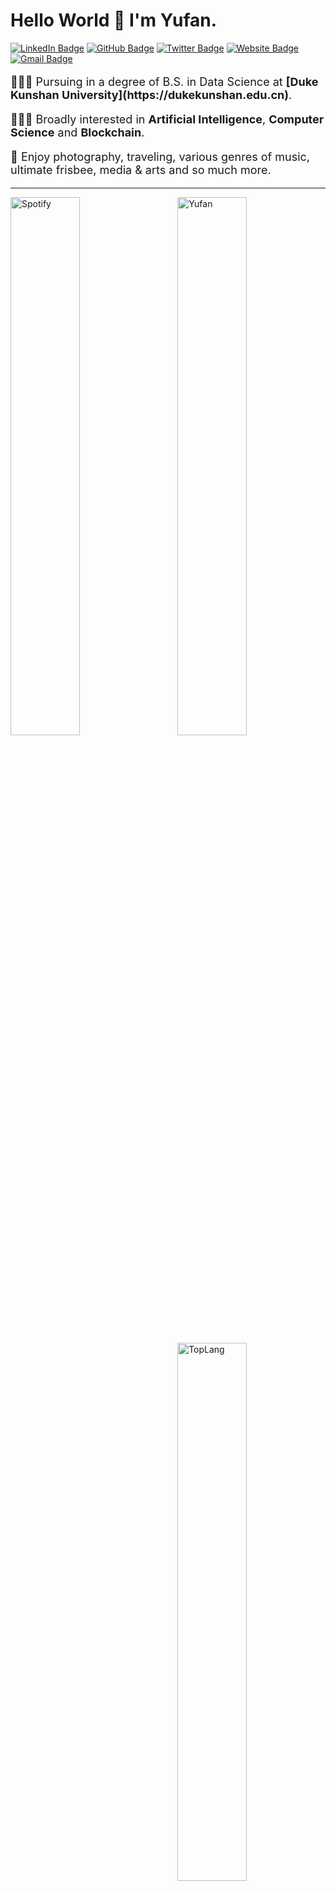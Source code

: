 # Hello World 👋 I'm Yufan. 

[![LinkedIn Badge](https://img.shields.io/badge/-yufanbruce-blue?style=flat-square&logo=Linkedin&logoColor=white&link=https://www.linkedin.com/in/yufanbruce/)](https://www.linkedin.com/in/yufanbruce/)
[![GitHub Badge](https://img.shields.io/badge/-@iamyufan-%23181717?style=flat-square&logo=github)](https://github.com/iamyufan)
[![Twitter Badge](https://img.shields.io/badge/-@brucezbrucez-%231DA1F2?style=flat-square&logo=twitter&logoColor=ffffff)](https://twitter.com/brucezbrucez)
[![Website Badge](https://img.shields.io/badge/Website-763A7A?style=flat-square&logo=google-chrome&logoColor=white)](https://yufanz.xyz/)
[![Gmail Badge](https://img.shields.io/badge/-brucezzzzzzzyf@gmail.com-c14438?style=flat-square&logo=Gmail&logoColor=white&link=mailto:brucezzzzzzzyf@gmail.com)](mailto:brucezzzzzzzyf@gmail.com)

<!-- <div style="display: flex;" markdown>
<img align="left"  style="float:left;width:10%;" src="img/logo.png" alt="Logo" href="https://yufanz.xyz/"/>
<div style="width: 10%"></div>
<div markdown style="width: 80%;"> -->

<p style="font-size:18px">👨🏻‍🎓 Pursuing in a degree of B.S. in Data Science at <b>[Duke Kunshan University](https://dukekunshan.edu.cn)</b>.</p>
<p style="font-size:18px">👨🏻‍💻 Broadly interested in <b>Artificial Intelligence</b>, <b>Computer Science</b> and <b>Blockchain</b>.</p>
<p style="font-size:18px">🐣 Enjoy photography, traveling, various genres of music, ultimate frisbee, media & arts and so much more.</p>
<!-- <p style="font-size:18px">- 📪 Contact me via: yz605@duke.edu | [yufanz.xyz](https://yufanz.xyz/) | [LinkedIn](https://www.linkedin.com/in/helloyufan/)</p> -->


<!-- <img align="left"  style="float:left;width:10%;" src="img/logo.png" alt="Spotify" />
- 👨🏻‍🎓 I’m currently pursuing in a degree of B.S. in Data Science at **Duke Kunshan University**.
- 👨🏻‍💻 I am broadly interested in **Artificial Intelligence**, **Software Engineering** and **Blockchain**.
- 🐣 I also enjoy photography, traveling, various genres of music, ultimate frisbee, media & arts and so much more.
- 📪 Contact me via: [yufanbruce@outlook.com](mailto:yufanbruce@outlook.com) | [yufanz.xyz](https://yufanz.xyz/) | [LinkedIn](https://www.linkedin.com/in/helloyufan/) -->

---  
  
<img align="left"  style="float:left;width:47%;" src="https://spotify-recently-played-readme.vercel.app/api?user=393p86bewg6tgzebw0xgnh680" alt="Spotify" />
<img align="right"  style="float:right;width:47%;" src="https://github-readme-stats.vercel.app/api?username=iamyufan" alt="Yufan" />
<!-- <div style="hight: 10%"></div> -->
<img align="right"  style="float:right;width:47%;" src="https://github-readme-stats.vercel.app/api/top-langs/?username=iamyufan&layout=compact" alt="TopLang" />

<!-- [![Top Langs](https://github-readme-stats.vercel.app/api/top-langs/?username=iamyufan&layout=compact)](https://github.com/iamyufan/github-readme-stats) -->

<!---
BruceZZZZZZZ/BruceZZZZZZZ is a ✨ special ✨ repository because its `README.md` (this file) appears on your GitHub profile.
You can click the Preview link to take a look at your changes.
--->
